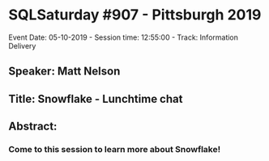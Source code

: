 # SQLSaturday #907 - Pittsburgh 2019
Event Date: 05-10-2019 - Session time: 12:55:00 - Track: Information Delivery
## Speaker: Matt Nelson
## Title: Snowflake - Lunchtime chat
## Abstract:
### Come to this session to learn more about Snowflake!

